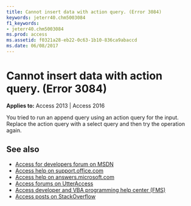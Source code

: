 ```yaml
---
title: Cannot insert data with action query. (Error 3084)
keywords: jeterr40.chm5003084
f1_keywords:
- jeterr40.chm5003084
ms.prod: access
ms.assetid: f0321a28-eb22-0c63-1b10-836ca9abaccd
ms.date: 06/08/2017
---
```



# Cannot insert data with action query. (Error 3084)

  

**Applies to:** Access 2013 | Access 2016

You tried to run an append query using an action query for the input. Replace the action query with a select query and then try the operation again.

## See also

- [Access for developers forum on MSDN](https://social.msdn.microsoft.com/Forums/office/en-US/home?forum=accessdev)
- [Access help on support.office.com](https://support.office.com/search/results?query=Access)
- [Access help on answers.microsoft.com](https://answers.microsoft.com/en-us/msoffice/forum?page=1&;tab=question&;status=all&;auth=1)
- [Access forums on UtterAccess](http://www.utteraccess.com/forum/index.php?act=idx)
- [Access developer and VBA programming help center (FMS)](http://www.fmsinc.com/MicrosoftAccess/developer/)
- [Access posts on StackOverflow](https://stackoverflow.com/questions/tagged/ms-access)
